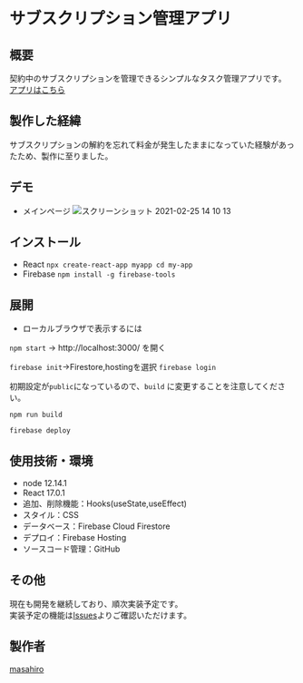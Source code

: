 # サブスクリプション管理アプリ

## 概要
契約中のサブスクリプションを管理できるシンプルなタスク管理アプリです。<br>
[アプリはこちら](https://subsc-app-js-852b0.web.app/)
## 製作した経緯
サブスクリプションの解約を忘れて料金が発生したままになっていた経験があったため、製作に至りました。


## デモ

- メインページ
![スクリーンショット 2021-02-25 14 10 13](https://user-images.githubusercontent.com/65212754/109106494-33dd0800-7773-11eb-8d34-5bdf4c8bf126.png)



## インストール
- React `npx create-react-app myapp cd my-app`
- Firebase `npm install -g firebase-tools`

## 展開
- ローカルブラウザで表示するには

`npm start`
→ http://localhost:3000/ を開く

`firebase init`→Firestore,hostingを選択
`firebase login`

初期設定が`public`になっているので、`build`
に変更することを注意してください。

`npm run build`

`firebase deploy`


## 使用技術・環境
- node 12.14.1
- React 17.0.1
- 追加、削除機能：Hooks(useState,useEffect)
- スタイル：CSS
- データベース：Firebase Cloud Firestore
- デプロイ：Firebase Hosting
- ソースコード管理：GitHub

## その他
現在も開発を継続しており、順次実装予定です。  
実装予定の機能は[Issues](https://github.com/masahiroz5/subsc-app-js/issues)よりご確認いただけます。

## 製作者
[masahiro](https://twitter.com/prograrning)


